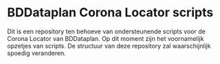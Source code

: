 # BDDataplan Corona Locator scripts
Dit is een repository ten behoeve van ondersteunende scripts voor de Corona Locator van BDDataplan. Op dit moment 
zijn het voornamelijk opzetjes van scripts. De structuur van deze repository zal waarschijnlijk spoedig veranderen.
